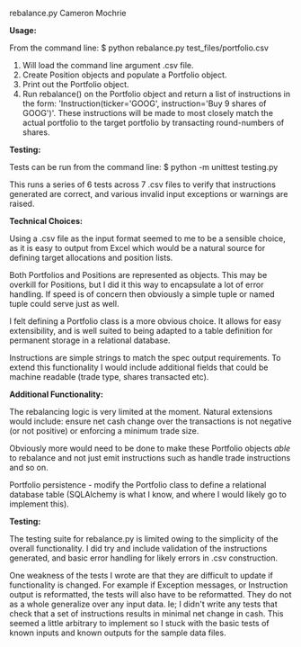  rebalance.py
 Cameron Mochrie
 
  **Usage:**
 
  From the command line:
  $ python rebalance.py test_files/portfolio.csv
  
  1) Will load the command line argument .csv file.
  2) Create Position objects and populate a Portfolio object.
  3) Print out the Portfolio object.
  4) Run rebalance() on the Portfolio object and return a list of instructions in the form: 
    'Instruction(ticker='GOOG', instruction='Buy 9 shares of GOOG')'. These instructions will be made to most closely
    match the actual portfolio to the target portfolio by transacting round-numbers of shares.
    
   **Testing:**
   
   Tests can be run from the command line:
   $ python -m unittest testing.py
   
   This runs a series of 6 tests across 7 .csv files to verify that instructions generated are correct, and various 
   invalid input exceptions or warnings are raised.
   
   **Technical Choices:**
   
   Using a .csv file as the input format seemed to me to be a sensible choice, as it is easy to output from Excel
   which would be a natural source for defining target allocations and position lists.
   
   Both Portfolios and Positions are represented as objects. This may be overkill for Positions, but I did it this
   way to encapsulate a lot of error handling. If speed is of concern then obviously a simple tuple or named
   tuple could serve just as well.
   
   I felt defining a Portfolio class is a more obvious choice. It allows for easy extensibility, and is well suited
    to being adapted to a table definition for permanent storage in a relational database.
    
   Instructions are simple strings to match the spec output requirements. To extend this functionality I would include
   additional fields that could be machine readable (trade type, shares transacted etc).
     
  **Additional Functionality:**
  
  The rebalancing logic is very limited at the moment. Natural extensions would include: ensure net cash change over
   the transactions is not negative (or not positive) or enforcing a minimum trade size.
   
   Obviously more would need to be done to make these Portfolio objects *able* to rebalance and not just emit 
   instructions such as handle trade instructions and so on.
   
  Portfolio persistence - modify the Portfolio class to define a relational database table (SQLAlchemy is what I know,
  and where I would likely go to implement this).
  
  **Testing:**
  
  The testing suite for rebalance.py is limited owing to the simplicity of the overall functionality. I did try and 
  include validation of the instructions generated, and basic error handling for likely errors in .csv construction.
  
  One weakness of the tests I wrote are that they are difficult to update if functionality is changed. For example if
  Exception messages, or Instruction output is reformatted, the tests will also have to be reformatted. They do not 
  as a whole generalize over any input data. Ie; I didn't write any tests that check that a set of instructions 
  results in minimal net change in cash. This seemed a little arbitrary to implement so I stuck with the basic tests 
  of known inputs and known outputs for the sample data files.
  